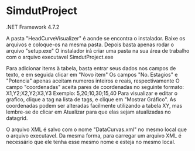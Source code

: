 # SimdutProject
.NET Framework 4.7.2


A pasta "HeadCurveVisualizer" é aonde se encontra o instalador. Baixe os arquivos e coloque-os na mesma pasta. Depois basta apenas rodar o arquivo "setup.exe"
O instalador irá criar uma pasta na sua área de trabalho com o arquivo executavel SimdutProject.exe


Para adicionar items à tabela, basta entrar seus dados nos campos de texto, e em seguida clicar em "Novo item"
Os campos "No. Estagios" e "Potencia" apenas aceitam numeros inteiros e reais, respectivamente
O campo "coordenadas" aceita pares de coordenadas no seguinte formato: X1,Y2;X2,Y2;X3,Y3
Exemplo: 5,20;10,30;15,40
Para visualizar e editar o grafico, clique a tag na lista de tags, e clique em "Mostrar Gráfico".
As coordenadas podem ser alteradas facilmente utilizando a tabela XY, mas lembre-se de clicar em Atualizar para que elas sejam atualizadas no datagrid.

O arquivo XML é salvo com o nome "DataCurvas.xml" no mesmo local que o arquivo executavel.
Da mesma forma, para carregar um arquivo XML é necessário que ele tenha esse mesmo nome e esteja no mesmo local.
